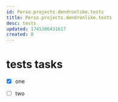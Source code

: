 ```yaml
---
id: Perso.projects.dendronlike.tests
title: Perso.projects.dendronlike.tests
desc: tests
updated: 1745306431617
created: 0
---
```

# tests tasks

* [x] one
* [ ] two

